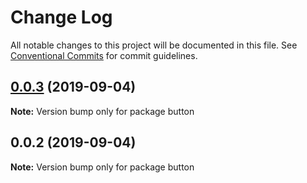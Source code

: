 # Change Log

All notable changes to this project will be documented in this file.
See [Conventional Commits](https://conventionalcommits.org) for commit guidelines.

## [0.0.3](https://github.com/marcus4guyen/lernarepo/compare/button@0.0.2...button@0.0.3) (2019-09-04)

**Note:** Version bump only for package button





## 0.0.2 (2019-09-04)

**Note:** Version bump only for package button
